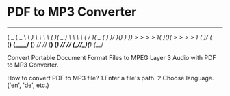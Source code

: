 # PDF to MP3 Converter
 ____  ____   ____   __  __     ____  _____   __  __     __  __  ____  ___ 
(  _ \(  _ \ ( ___)  \ \ \ \   (_  _)(  _  )  \ \ \ \   (  \/  )(  _ \(__ )
 )___/ )(_) ) )__)    > > > >    )(   )(_)(    > > > >   )    (  )___/ (_ \
(__)  (____/ (__)    /_/ /_/    (__) (_____)  /_/ /_/   (_/\/\_)(__)  (___/

Convert Portable Document Format Files to MPEG Layer 3 Audio with PDF to MP3 Converter.

How to convert PDF to MP3 file?
1.Enter a file's path.
2.Choose language. ('en', 'de', etc.)
